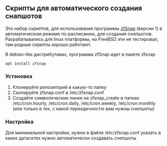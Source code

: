 ## Скрипты для автоматического создания снапшотов

Это набор скриптов, для использования программы [zfSnap](https://github.com/zfsnap/zfsnap/tree/legacy) (версии 1) в автоматическом
режиме по расписанию, для создания снэпшотов. Разрабатывались для linux
платформы, на FreeBSD эти не тестировал, там родные скрипты хорошо
работают.

В debian-like дистрибутивах, программа zfSnap идет в пакете zfsnap

`apt install zfsnap`

### Установка

1. Клонируйте репозиторий в какую-то папку
2. Скопируйте zfsnap.conf в /etc/zfsnap.conf
3. Cоздайте символические линки на zfsnap_create в папках /etc/cron.hourly,
   /etc/cron.daily, /etc/cron.weekly, /etc/cron.monthly (или только в
   тех, с какой переодичностю вам нужны снепшоты)


### Настройка

Для минимальной настройки, нужно в файле /etc/zfsnap.conf указать в каких
датасетех нужно автоматически создавать снепшоты
